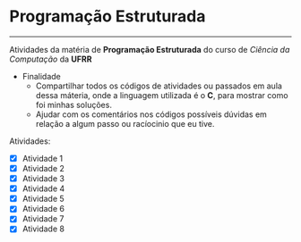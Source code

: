 # Programação Estruturada
***
 Atividades da matéria de **Programação Estruturada** do curso de *Ciência da Computação* da **UFRR**
 * Finalidade
    * Compartilhar todos os códigos de atividades ou passados em aula dessa máteria, onde a linguagem utilizada é o **C**, para mostrar como foi minhas soluções.
    * Ajudar com os comentários nos códigos possíveis dúvidas em relação a algum passo ou racíocinio que eu tive.

Atividades:
- [x] Atividade 1
- [x] Atividade 2
- [x] Atividade 3
- [x] Atividade 4
- [x] Atividade 5
- [x] Atividade 6
- [x] Atividade 7
- [x] Atividade 8
